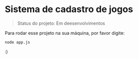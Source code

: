 # Sistema de cadastro de jogos

>Status do projeto: Em deesenvolvimentos

Para rodar esse projeto na sua máquina, por favor digite:

````
node app.js
````
:)